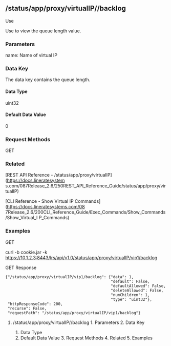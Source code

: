 ## /status/app/proxy/virtualIP/<name>/backlog

Use

Use to view the queue length value.

### Parameters

name: Name of virtual IP

### Data Key

The data key contains the queue length.

#### Data Type

uint32

#### Default Data Value

0

### Request Methods

GET

### Related

[REST API Reference - /status/app/proxy/virtualIP](https://docs.lineratesystem
s.com/087Release_2.6/250REST_API_Reference_Guide/status/app/proxy/virtualIP)

[CLI Reference - Show Virtual IP Commands](https://docs.lineratesystems.com/08
7Release_2.6/200CLI_Reference_Guide/Exec_Commands/Show_Commands/Show_Virtual_I
P_Commands)

### Examples

GET

curl -b cookie.jar -k
https://10.1.2.3:8443/lrs/api/v1.0/status/app/proxy/virtualIP/vip1/backlog

GET Response

    
    {"/status/app/proxy/virtualIP/vip1/backlog": {"data": 1,
                                                  "default": False,
                                                  "defaultAllowed": False,
                                                  "deleteAllowed": False,
                                                  "numChildren": 1,
                                                  "type": "uint32"},
     "httpResponseCode": 200,
     "recurse": False,
     "requestPath": "/status/app/proxy/virtualIP/vip1/backlog"}
    

  1. /status/app/proxy/virtualIP/<name>/backlog
    1. Parameters
    2. Data Key
      1. Data Type
      2. Default Data Value
    3. Request Methods
    4. Related
    5. Examples

